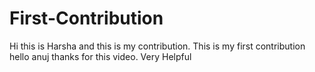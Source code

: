 # First-Contribution
Hi this is Harsha and this is my contribution.
This is my first contribution
hello anuj thanks for this video. Very Helpful
